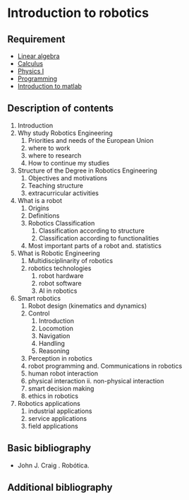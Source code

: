 # Introduction to robotics

## Requirement

- [Linear algebra](linear_algebra.md)
- [Calculus](calculus.md)
- [Physics I](physics_i.md)
- [Programming](programming.md)
- [Introduction to matlab](introduction_to_matlab.md)

## Description of contents

1. Introduction
2. Why study Robotics Engineering
    1. Priorities and needs of the European Union
    2. where to work
    3. where to research
    4. How to continue my studies
3. Structure of the Degree in Robotics Engineering
    1. Objectives and motivations
    2. Teaching structure
    3. extracurricular activities
4. What is a robot
    1. Origins
    2. Definitions
    3. Robotics Classification
        1. Classification according to structure
        2. Classification according to functionalities
    4. Most important parts of a robot and. statistics
5. What is Robotic Engineering
    1. Multidisciplinarity of robotics
    2. robotics technologies
        1. robot hardware
        2. robot software
        3. AI in robotics
6. Smart robotics
    1. Robot design (kinematics and dynamics)
    2. Control
        1. Introduction
        2. Locomotion
        3. Navigation
        4. Handling
        5. Reasoning
    3. Perception in robotics
    4. robot programming and. Communications in robotics
    5. human robot interaction
    6. physical interaction ii. non-physical interaction
    7. smart decision making
    8. ethics in robotics
7. Robotics applications
    1. industrial applications
    2. service applications
    3. field applications

## Basic bibliography

- John J. Craig . Robótica.

## Additional bibliography
